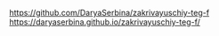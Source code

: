 https://github.com/DaryaSerbina/zakrivayuschiy-teg-f
https://daryaserbina.github.io/zakrivayuschiy-teg-f/
